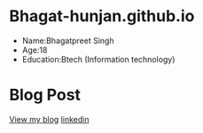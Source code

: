 
# Bhagat-hunjan.github.io
- Name:Bhagatpreet Singh
- Age:18
- Education:Btech (Information technology)

# Blog Post
[View my blog](my_experience/readme.md)
[linkedin](https://www.linkedin.com/in/bhagat-preet-singh-845a28318?utm_source=share&utm_campaign=share_via&utm_content=profile&utm_medium=android_app)
